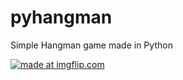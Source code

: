 # pyhangman
Simple Hangman game made in Python 

<a href="https://imgflip.com/gif/3mcij8"><img src="https://i.imgflip.com/3mcij8.gif" title="made at imgflip.com"/></a>
